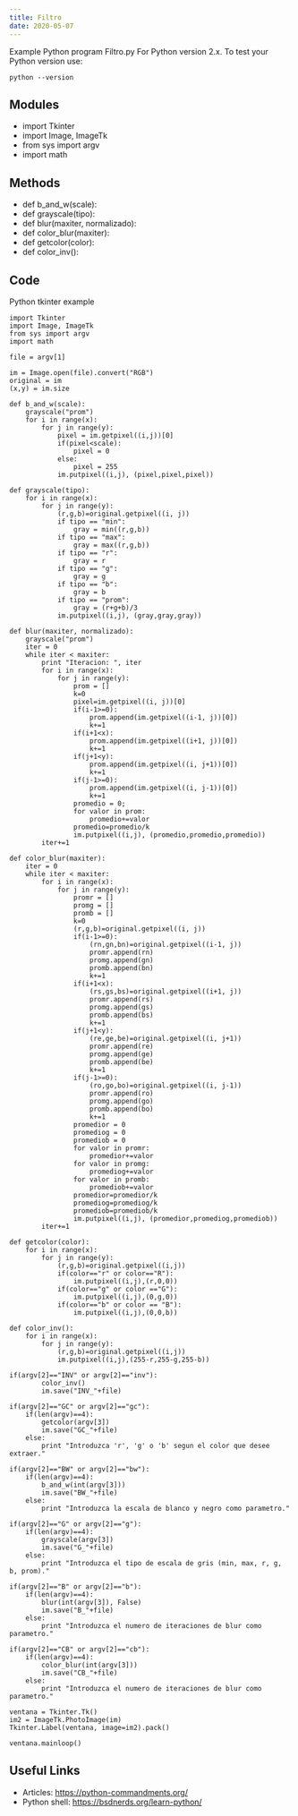 ```yaml
---
title: Filtro
date: 2020-05-07
---
```

Example Python program Filtro.py
For Python version 2.x.
To test your Python version use:

    python --version

## Modules

* import Tkinter
* import Image, ImageTk
* from sys import argv
* import math

## Methods

* def b_and_w(scale):
* def grayscale(tipo):
* def blur(maxiter, normalizado):
* def color_blur(maxiter):
* def getcolor(color):
* def color_inv():

## Code

Python tkinter example

    import Tkinter
    import Image, ImageTk
    from sys import argv
    import math
    
    file = argv[1]
    
    im = Image.open(file).convert("RGB")
    original = im
    (x,y) = im.size
    
    def b_and_w(scale):
        grayscale("prom")
        for i in range(x):
            for j in range(y):
                pixel = im.getpixel((i,j))[0]
                if(pixel<scale):
                    pixel = 0
                else:
                    pixel = 255
                im.putpixel((i,j), (pixel,pixel,pixel))
    
    def grayscale(tipo):
        for i in range(x):
            for j in range(y):
                (r,g,b)=original.getpixel((i, j))
                if tipo == "min":
                    gray = min((r,g,b))
                if tipo == "max":
                    gray = max((r,g,b))
                if tipo == "r":
                    gray = r
                if tipo == "g":
                    gray = g
                if tipo == "b":
                    gray = b
                if tipo == "prom":
                    gray = (r+g+b)/3
                im.putpixel((i,j), (gray,gray,gray))
    
    def blur(maxiter, normalizado):
        grayscale("prom")
        iter = 0
        while iter < maxiter:
            print "Iteracion: ", iter
            for i in range(x):
                for j in range(y):
                    prom = []
                    k=0
                    pixel=im.getpixel((i, j))[0]
                    if(i-1>=0):
                        prom.append(im.getpixel((i-1, j))[0])
                        k+=1
                    if(i+1<x):
                        prom.append(im.getpixel((i+1, j))[0])
                        k+=1
                    if(j+1<y):
                        prom.append(im.getpixel((i, j+1))[0])
                        k+=1
                    if(j-1>=0):
                        prom.append(im.getpixel((i, j-1))[0])
                        k+=1
                    promedio = 0;
                    for valor in prom:
                        promedio+=valor
                    promedio=promedio/k
                    im.putpixel((i,j), (promedio,promedio,promedio))            
            iter+=1
    
    def color_blur(maxiter):
        iter = 0
        while iter < maxiter:
            for i in range(x):
                for j in range(y):
                    promr = []
                    promg = []
                    promb = []
                    k=0
                    (r,g,b)=original.getpixel((i, j))
                    if(i-1>=0):
                        (rn,gn,bn)=original.getpixel((i-1, j))
                        promr.append(rn)
                        promg.append(gn)
                        promb.append(bn)
                        k+=1
                    if(i+1<x):
                        (rs,gs,bs)=original.getpixel((i+1, j))
                        promr.append(rs)
                        promg.append(gs)
                        promb.append(bs)
                        k+=1
                    if(j+1<y):
                        (re,ge,be)=original.getpixel((i, j+1))
                        promr.append(re)
                        promg.append(ge)
                        promb.append(be)
                        k+=1
                    if(j-1>=0):
                        (ro,go,bo)=original.getpixel((i, j-1))
                        promr.append(ro)
                        promg.append(go)
                        promb.append(bo)
                        k+=1
                    promedior = 0
                    promediog = 0
                    promediob = 0
                    for valor in promr:
                        promedior+=valor
                    for valor in promg:
                        promediog+=valor
                    for valor in promb:
                        promediob+=valor
                    promedior=promedior/k
                    promediog=promediog/k
                    promediob=promediob/k
                    im.putpixel((i,j), (promedior,promediog,promediob))
            iter+=1
    
    def getcolor(color):
        for i in range(x):
            for j in range(y):
                (r,g,b)=original.getpixel((i,j))
                if(color=="r" or color=="R"):
                    im.putpixel((i,j),(r,0,0))
                if(color=="g" or color =="G"):
                    im.putpixel((i,j),(0,g,0))
                if(color=="b" or color == "B"):
                    im.putpixel((i,j),(0,0,b))
    
    def color_inv():
        for i in range(x):
            for j in range(y):
                (r,g,b)=original.getpixel((i,j))
                im.putpixel((i,j),(255-r,255-g,255-b))
    
    if(argv[2]=="INV" or argv[2]=="inv"):
            color_inv()
            im.save("INV_"+file)
            
    if(argv[2]=="GC" or argv[2]=="gc"):
        if(len(argv)==4):
            getcolor(argv[3])
            im.save("GC_"+file)
        else:
            print "Introduzca 'r', 'g' o 'b' segun el color que desee extraer."
            
    if(argv[2]=="BW" or argv[2]=="bw"):
        if(len(argv)==4):
            b_and_w(int(argv[3]))
            im.save("BW_"+file)
        else:
            print "Introduzca la escala de blanco y negro como parametro."
            
    if(argv[2]=="G" or argv[2]=="g"):
        if(len(argv)==4):
            grayscale(argv[3])
            im.save("G_"+file)
        else:
            print "Introduzca el tipo de escala de gris (min, max, r, g, b, prom)."
            
    if(argv[2]=="B" or argv[2]=="b"):
        if(len(argv)==4):
            blur(int(argv[3]), False)
            im.save("B_"+file)
        else:
            print "Introduzca el numero de iteraciones de blur como parametro."
            
    if(argv[2]=="CB" or argv[2]=="cb"):
        if(len(argv)==4):
            color_blur(int(argv[3]))
            im.save("CB_"+file)
        else:
            print "Introduzca el numero de iteraciones de blur como parametro."
            
    ventana = Tkinter.Tk()
    im2 = ImageTk.PhotoImage(im)
    Tkinter.Label(ventana, image=im2).pack()
    
    ventana.mainloop()
    

## Useful Links

- Articles: https://python-commandments.org/
- Python shell: https://bsdnerds.org/learn-python/
